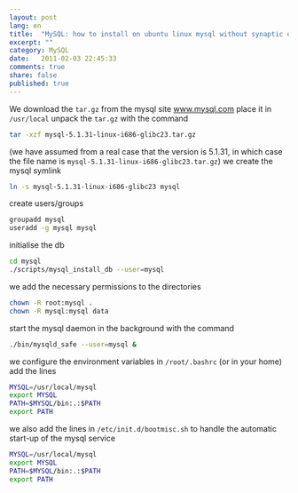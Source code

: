```yaml
---
layout: post
lang: en
title:  "MySQL: how to install on ubuntu linux mysql without synaptic or apt"
excerpt: ""
category: MySQL
date:   2011-02-03 22:45:33
comments: true
share: false
published: true
---
```

We download the `tar.gz` from the mysql site www.mysql.com
place it in `/usr/local` unpack the `tar.gz` with the command

```bash
tar -xzf mysql-5.1.31-linux-i686-glibc23.tar.gz
```

(we have assumed from a real case that the version is 5.1.31, in which case the file name is `mysql-5.1.31-linux-i686-glibc23.tar.gz`) we create the mysql symlink

```bash
ln -s mysql-5.1.31-linux-i686-glibc23 mysql
```

create users/groups

```bash
groupadd mysql
useradd -g mysql mysql
```

initialise the db
```bash
cd mysql
./scripts/mysql_install_db --user=mysql
```

we add the necessary permissions to the directories

```bash
chown -R root:mysql .
chown -R mysql:mysql data
```

start the mysql daemon in the background with the command
```bash
./bin/mysqld_safe --user=mysql &
```

we configure the environment variables in `/root/.bashrc` (or in your home) add the lines

```bash
MYSQL=/usr/local/mysql
export MYSQL
PATH=$MYSQL/bin:.:$PATH
export PATH
```

we also add the lines in `/etc/init.d/bootmisc.sh` to handle the automatic start-up of the mysql service

```bash
MYSQL=/usr/local/mysql
export MYSQL
PATH=$MYSQL/bin:.:$PATH
export PATH
```